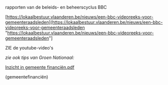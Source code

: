 rapporten van de beleids- en beheerscyclus BBC  

\[<https://lokaalbestuur.vlaanderen.be/nieuws/een-bbc-videoreeks-voor-gemeenteraadsleden](https://lokaalbestuur.vlaanderen.be/nieuws/een-bbc-videoreeks-voor-gemeenteraadsleden> "<https://lokaalbestuur.vlaanderen.be/nieuws/een-bbc-videoreeks-voor-gemeenteraadsleden>"\]

ZIE de youtube-video's

*zie ook tips van Groen Nationaal:*

[Inzicht in gemeente financiën.pdf](https://github.com/groenwaasmunster/gwdocs/files/13537301/Inzicht.in.gemeente.financien.pdf)


(gemeentefinanciën)

